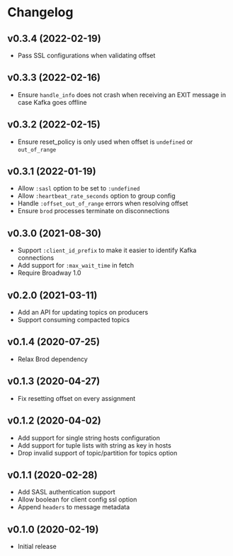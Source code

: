 # Changelog

## v0.3.4 (2022-02-19)

  * Pass SSL configurations when validating offset

## v0.3.3 (2022-02-16)

  * Ensure `handle_info` does not crash when receiving an EXIT message in case Kafka goes offline

## v0.3.2 (2022-02-15)

  * Ensure reset_policy is only used when offset is `undefined` or `out_of_range`

## v0.3.1 (2022-01-19)

  * Allow `:sasl` option to be set to `:undefined`
  * Allow `:heartbeat_rate_seconds` option to group config
  * Handle `:offset_out_of_range` errors when resolving offset
  * Ensure `brod` processes terminate on disconnections

## v0.3.0 (2021-08-30)

  * Support `:client_id_prefix` to make it easier to identify Kafka connections
  * Add support for `:max_wait_time` in fetch
  * Require Broadway 1.0

## v0.2.0 (2021-03-11)

  * Add an API for updating topics on producers
  * Support consuming compacted topics

## v0.1.4 (2020-07-25)

  * Relax Brod dependency

## v0.1.3 (2020-04-27)

  * Fix resetting offset on every assignment

## v0.1.2 (2020-04-02)

  * Add support for single string hosts configuration
  * Add support for tuple lists with string as key in hosts
  * Drop invalid support of topic/partition for topics option

## v0.1.1 (2020-02-28)

  * Add SASL authentication support
  * Allow boolean for client config ssl option
  * Append `headers` to message metadata

## v0.1.0 (2020-02-19)

  * Initial release
